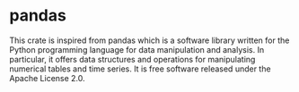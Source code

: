 # pandas
This crate is inspired from pandas which is a software library written for the Python programming language for data manipulation and analysis. In particular, it offers data structures and operations for manipulating numerical tables and time series. It is free software released under the Apache License 2.0.
